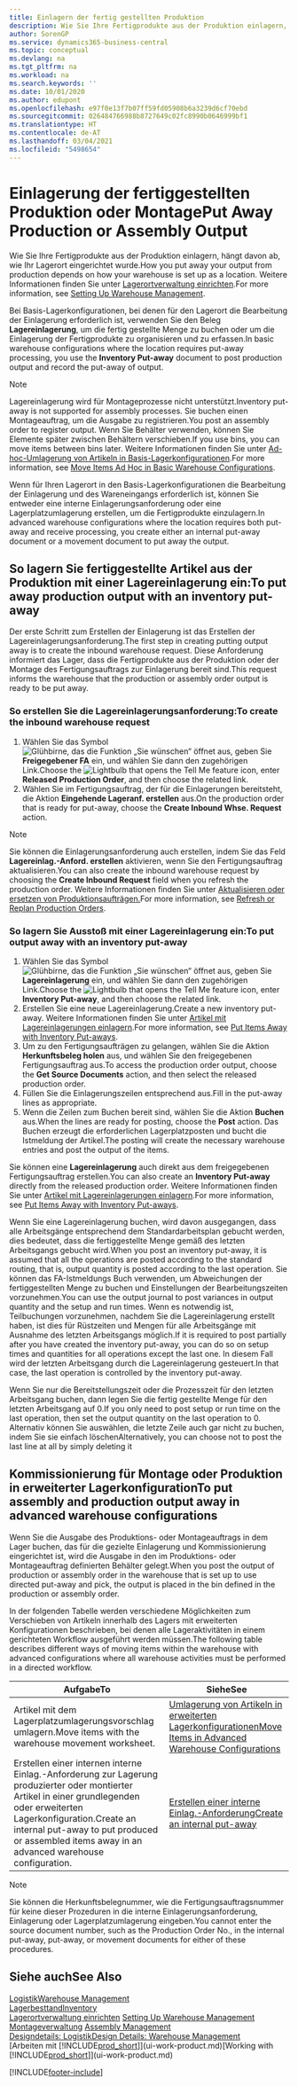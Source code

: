 ```yaml
---
title: Einlagern der fertig gestellten Produktion
description: Wie Sie Ihre Fertigprodukte aus der Produktion einlagern, hängt davon ab, wie Ihr Lagerort eingerichtet wurde.
author: SorenGP
ms.service: dynamics365-business-central
ms.topic: conceptual
ms.devlang: na
ms.tgt_pltfrm: na
ms.workload: na
ms.search.keywords: ''
ms.date: 10/01/2020
ms.author: edupont
ms.openlocfilehash: e97f0e13f7b07ff59fd05908b6a3239d6cf70ebd
ms.sourcegitcommit: 026484766988b8727649c02fc8990b0646999bf1
ms.translationtype: HT
ms.contentlocale: de-AT
ms.lasthandoff: 03/04/2021
ms.locfileid: "5498654"
---
```

# <a name="put-away-production-or-assembly-output"></a><span data-ttu-id="43a0c-103">Einlagerung der fertiggestellten Produktion oder Montage</span><span class="sxs-lookup"><span data-stu-id="43a0c-103">Put Away Production or Assembly Output</span></span>

<span data-ttu-id="43a0c-104">Wie Sie Ihre Fertigprodukte aus der Produktion einlagern, hängt davon ab, wie Ihr Lagerort eingerichtet wurde.</span><span class="sxs-lookup"><span data-stu-id="43a0c-104">How you put away your output from production depends on how your warehouse is set up as a location.</span></span> <span data-ttu-id="43a0c-105">Weitere Informationen finden Sie unter [Lagerortverwaltung einrichten](warehouse-setup-warehouse.md).</span><span class="sxs-lookup"><span data-stu-id="43a0c-105">For more information, see [Setting Up Warehouse Management](warehouse-setup-warehouse.md).</span></span>  

<span data-ttu-id="43a0c-106">Bei Basis-Lagerkonfigurationen, bei denen für den Lagerort die Bearbeitung der Einlagerung erforderlich ist, verwenden Sie den Beleg **Lagereinlagerung**, um die fertig gestellte Menge zu buchen oder um die Einlagerung der Fertigprodukte zu organisieren und zu erfassen.</span><span class="sxs-lookup"><span data-stu-id="43a0c-106">In basic warehouse configurations where the location requires put-away processing, you use the **Inventory Put-away** document to post production output and record the put-away of output.</span></span>  

> [!NOTE]  
> <span data-ttu-id="43a0c-107">Lagereinlagerung wird für Montageprozesse nicht unterstützt.</span><span class="sxs-lookup"><span data-stu-id="43a0c-107">Inventory put-away is not supported for assembly processes.</span></span> <span data-ttu-id="43a0c-108">Sie buchen einen Montageauftrag, um die Ausgabe zu registrieren.</span><span class="sxs-lookup"><span data-stu-id="43a0c-108">You post an assembly order to register output.</span></span> <span data-ttu-id="43a0c-109">Wenn Sie Behälter verwenden, können Sie Elemente später zwischen Behältern verschieben.</span><span class="sxs-lookup"><span data-stu-id="43a0c-109">If you use bins, you can move items between bins later.</span></span> <span data-ttu-id="43a0c-110">Weitere Informationen finden Sie unter [Ad-hoc-Umlagerung von Artikeln in Basis-Lagerkonfigurationen](warehouse-how-to-move-items-ad-hoc-in-basic-warehousing.md).</span><span class="sxs-lookup"><span data-stu-id="43a0c-110">For more information, see [Move Items Ad Hoc in Basic Warehouse Configurations](warehouse-how-to-move-items-ad-hoc-in-basic-warehousing.md).</span></span>  

<span data-ttu-id="43a0c-111">Wenn für Ihren Lagerort in den Basis-Lagerkonfigurationen die Bearbeitung der Einlagerung und des Wareneingangs erforderlich ist, können Sie entweder eine interne Einlagerungsanforderung oder eine Lagerplatzumlagerung erstellen, um die Fertigprodukte einzulagern.</span><span class="sxs-lookup"><span data-stu-id="43a0c-111">In advanced warehouse configurations where the location requires both put-away and receive processing, you create either an internal put-away document or a movement document to put away the output.</span></span>  

## <a name="to-put-away-production-output-with-an-inventory-put-away"></a><span data-ttu-id="43a0c-112">So lagern Sie fertiggestellte Artikel aus der Produktion mit einer Lagereinlagerung ein:</span><span class="sxs-lookup"><span data-stu-id="43a0c-112">To put away production output with an inventory put-away</span></span>

<span data-ttu-id="43a0c-113">Der erste Schritt zum Erstellen der Einlagerung ist das Erstellen der Lagereinlagerungsanforderung.</span><span class="sxs-lookup"><span data-stu-id="43a0c-113">The first step in creating putting output away is to create the inbound warehouse request.</span></span> <span data-ttu-id="43a0c-114">Diese Anforderung informiert das Lager, dass die Fertigprodukte aus der Produktion oder der Montage des Fertigungsauftrags zur Einlagerung bereit sind.</span><span class="sxs-lookup"><span data-stu-id="43a0c-114">This request informs the warehouse that the production or assembly order output is ready to be put away.</span></span>

### <a name="to-create-the-inbound-warehouse-request"></a><span data-ttu-id="43a0c-115">So erstellen Sie die Lagereinlagerungsanforderung:</span><span class="sxs-lookup"><span data-stu-id="43a0c-115">To create the inbound warehouse request</span></span>  
1.  <span data-ttu-id="43a0c-116">Wählen Sie das Symbol ![Glühbirne, das die Funktion „Sie wünschen“ öffnet](media/ui-search/search_small.png "Tell Me-Funktion") aus, geben Sie **Freigegebener FA** ein, und wählen Sie dann den zugehörigen Link.</span><span class="sxs-lookup"><span data-stu-id="43a0c-116">Choose the ![Lightbulb that opens the Tell Me feature](media/ui-search/search_small.png "Tell me what you want to do") icon, enter **Released Production Order**, and then choose the related link.</span></span>  
2.  <span data-ttu-id="43a0c-117">Wählen Sie im Fertigungsauftrag, der für die Einlagerungen bereitsteht, die Aktion **Eingehende Lageranf. erstellen** aus.</span><span class="sxs-lookup"><span data-stu-id="43a0c-117">On the production order that is ready for put-away, choose the **Create Inbound Whse. Request** action.</span></span>  

> [!NOTE]  
> <span data-ttu-id="43a0c-118">Sie können die Einlagerungsanforderung auch erstellen, indem Sie das Feld **Lagereinlag.-Anford. erstellen** aktivieren, wenn Sie den Fertigungsauftrag aktualisieren.</span><span class="sxs-lookup"><span data-stu-id="43a0c-118">You can also create the inbound warehouse request by choosing the **Create Inbound Request** field when you refresh the production order.</span></span> <span data-ttu-id="43a0c-119">Weitere Informationen finden Sie unter [Aktualisieren oder ersetzen von Produktionsaufträgen.](production-how-to-replan-refresh-production-orders.md)</span><span class="sxs-lookup"><span data-stu-id="43a0c-119">For more information, see [Refresh or Replan Production Orders](production-how-to-replan-refresh-production-orders.md).</span></span>  

### <a name="to-put-output-away-with-an-inventory-put-away"></a><span data-ttu-id="43a0c-120">So lagern Sie Ausstoß mit einer Lagereinlagerung ein:</span><span class="sxs-lookup"><span data-stu-id="43a0c-120">To put output away with an inventory put-away</span></span>  
1.  <span data-ttu-id="43a0c-121">Wählen Sie das Symbol ![Glühbirne, das die Funktion „Sie wünschen“ öffnet](media/ui-search/search_small.png "Tell Me-Funktion") aus, geben Sie **Lagereinlagerung** ein, und wählen Sie dann den zugehörigen Link.</span><span class="sxs-lookup"><span data-stu-id="43a0c-121">Choose the ![Lightbulb that opens the Tell Me feature](media/ui-search/search_small.png "Tell me what you want to do") icon, enter **Inventory Put-away**, and then choose the related link.</span></span>  
2.  <span data-ttu-id="43a0c-122">Erstellen Sie eine neue Lagereinlagerung.</span><span class="sxs-lookup"><span data-stu-id="43a0c-122">Create a new inventory put-away.</span></span> <span data-ttu-id="43a0c-123">Weitere Informationen finden Sie unter [Artikel mit Lagereinlagerungen einlagern](warehouse-how-to-put-items-away-with-inventory-put-aways.md).</span><span class="sxs-lookup"><span data-stu-id="43a0c-123">For more information, see [Put Items Away with Inventory Put-aways](warehouse-how-to-put-items-away-with-inventory-put-aways.md).</span></span>
3.  <span data-ttu-id="43a0c-124">Um zu den Fertigungsaufträgen zu gelangen, wählen Sie die Aktion **Herkunftsbeleg holen** aus, und wählen Sie den freigegebenen Fertigungsauftrag aus.</span><span class="sxs-lookup"><span data-stu-id="43a0c-124">To access the production order output, choose the **Get Source Documents** action, and then select the released production order.</span></span>  
4.  <span data-ttu-id="43a0c-125">Füllen Sie die Einlagerungszeilen entsprechend aus.</span><span class="sxs-lookup"><span data-stu-id="43a0c-125">Fill in the put-away lines as appropriate.</span></span>
5.  <span data-ttu-id="43a0c-126">Wenn die Zeilen zum Buchen bereit sind, wählen Sie die Aktion **Buchen** aus.</span><span class="sxs-lookup"><span data-stu-id="43a0c-126">When the lines are ready for posting, choose the **Post** action.</span></span> <span data-ttu-id="43a0c-127">Das Buchen erzeugt die erforderlichen Lagerplatzposten und bucht die Istmeldung der Artikel.</span><span class="sxs-lookup"><span data-stu-id="43a0c-127">The posting will create the necessary warehouse entries and post the output of the items.</span></span>  

<span data-ttu-id="43a0c-128">Sie können eine **Lagereinlagerung** auch direkt aus dem freigegebenen Fertigungsauftrag erstellen.</span><span class="sxs-lookup"><span data-stu-id="43a0c-128">You can also create an **Inventory Put-away** directly from the released production order.</span></span> <span data-ttu-id="43a0c-129">Weitere Informationen finden Sie unter [Artikel mit Lagereinlagerungen einlagern](warehouse-how-to-put-items-away-with-inventory-put-aways.md).</span><span class="sxs-lookup"><span data-stu-id="43a0c-129">For more information, see [Put Items Away with Inventory Put-aways](warehouse-how-to-put-items-away-with-inventory-put-aways.md).</span></span>  

<span data-ttu-id="43a0c-130">Wenn Sie eine Lagereinlagerung buchen, wird davon ausgegangen, dass alle Arbeitsgänge entsprechend dem Standardarbeitsplan gebucht werden, dies bedeutet, dass die fertiggestellte Menge gemäß des letzten Arbeitsgangs gebucht wird.</span><span class="sxs-lookup"><span data-stu-id="43a0c-130">When you post an inventory put-away, it is assumed that all the operations are posted according to the standard routing, that is, output quantity is posted according to the last operation.</span></span> <span data-ttu-id="43a0c-131">Sie können das FA-Istmeldungs Buch verwenden, um Abweichungen der fertiggestellten Menge zu buchen und Einstellungen der Bearbeitungszeiten vorzunehmen.</span><span class="sxs-lookup"><span data-stu-id="43a0c-131">You can use the output journal to post variances in output quantity and the setup and run times.</span></span> <span data-ttu-id="43a0c-132">Wenn es notwendig ist, Teilbuchungen vorzunehmen, nachdem Sie die Lagereinlagerung erstellt haben, ist dies für Rüstzeiten und Mengen für alle Arbeitsgänge mit Ausnahme des letzten Arbeitsgangs möglich.</span><span class="sxs-lookup"><span data-stu-id="43a0c-132">If it is required to post partially after you have created the inventory put-away, you can do so on setup times and quantities for all operations except the last one.</span></span> <span data-ttu-id="43a0c-133">In diesem Fall wird der letzten Arbeitsgang durch die Lagereinlagerung gesteuert.</span><span class="sxs-lookup"><span data-stu-id="43a0c-133">In that case, the last operation is controlled by the inventory put-away.</span></span>  

<span data-ttu-id="43a0c-134">Wenn Sie nur die Bereitstellungszeit oder die Prozesszeit für den letzten Arbeitsgang buchen, dann legen Sie die fertig gestellte Menge für den letzten Arbeitsgang auf 0.</span><span class="sxs-lookup"><span data-stu-id="43a0c-134">If you only need to post setup or run time on the last operation, then set the output quantity on the last operation to 0.</span></span> <span data-ttu-id="43a0c-135">Alternativ können Sie auswählen, die letzte Zeile auch gar nicht zu buchen, indem Sie sie einfach löschen</span><span class="sxs-lookup"><span data-stu-id="43a0c-135">Alternatively, you can choose not to post the last line at all by simply deleting it</span></span>  

## <a name="to-put-assembly-and-production-output-away-in-advanced-warehouse-configurations"></a><span data-ttu-id="43a0c-136">Kommissionierung für Montage oder Produktion in erweiterter Lagerkonfiguration</span><span class="sxs-lookup"><span data-stu-id="43a0c-136">To put assembly and production output away in advanced warehouse configurations</span></span>
<span data-ttu-id="43a0c-137">Wenn Sie die Ausgabe des Produktions- oder Montageauftrags in dem Lager buchen, das für die gezielte Einlagerung und Kommissionierung eingerichtet ist, wird die Ausgabe in den im Produktions- oder Montageauftrag definierten Behälter gelegt.</span><span class="sxs-lookup"><span data-stu-id="43a0c-137">When you post the output of production or assembly order in the  warehouse that is set up to use directed put-away and pick, the output is placed in the bin defined in the production or assembly order.</span></span> 

<span data-ttu-id="43a0c-138">In der folgenden Tabelle werden verschiedene Möglichkeiten zum Verschieben von Artikeln innerhalb des Lagers mit erweiterten Konfigurationen beschrieben, bei denen alle Lageraktivitäten in einem gerichteten Workflow ausgeführt werden müssen.</span><span class="sxs-lookup"><span data-stu-id="43a0c-138">The following table describes different ways of moving items within the warehouse with advanced configurations where all warehouse activities must be performed in a directed workflow.</span></span> 

|<span data-ttu-id="43a0c-139">**Aufgabe**</span><span class="sxs-lookup"><span data-stu-id="43a0c-139">**To**</span></span>|<span data-ttu-id="43a0c-140">**Siehe**</span><span class="sxs-lookup"><span data-stu-id="43a0c-140">**See**</span></span>|  
|------------|-------------|  
|<span data-ttu-id="43a0c-141">Artikel mit dem Lagerplatzumlagerungsvorschlag umlagern.</span><span class="sxs-lookup"><span data-stu-id="43a0c-141">Move items with the warehouse movement worksheet.</span></span>|[<span data-ttu-id="43a0c-142">Umlagerung von Artikeln in erweiterten Lagerkonfigurationen</span><span class="sxs-lookup"><span data-stu-id="43a0c-142">Move Items in Advanced Warehouse Configurations</span></span>](warehouse-how-to-move-items-in-advanced-warehousing.md#to-move-items-with-the-warehouse-movement-worksheet)|  
|<span data-ttu-id="43a0c-143">Erstellen einer internen interne Einlag.-Anforderung zur Lagerung produzierter oder montierter Artikel in einer grundlegenden oder erweiterten Lagerkonfiguration.</span><span class="sxs-lookup"><span data-stu-id="43a0c-143">Create an internal put-away to put produced or assembled items away in an advanced warehouse configuration.</span></span>|[<span data-ttu-id="43a0c-144">Erstellen einer interne Einlag.-Anforderung</span><span class="sxs-lookup"><span data-stu-id="43a0c-144">Create an internal put-away</span></span>](warehouse-how-to-create-put-aways-from-internal-put-aways.md#to-create-an-internal-put-away)|

> [!NOTE]  
> <span data-ttu-id="43a0c-145">Sie können die Herkunftsbelegnummer, wie die Fertigungsauftragsnummer für keine dieser Prozeduren in die interne Einlagerungsanforderung, Einlagerung oder Lagerplatzumlagerung eingeben.</span><span class="sxs-lookup"><span data-stu-id="43a0c-145">You cannot enter the source document number, such as the Production Order No., in the internal put-away, put-away, or movement documents for either of these procedures.</span></span>  

## <a name="see-also"></a><span data-ttu-id="43a0c-146">Siehe auch</span><span class="sxs-lookup"><span data-stu-id="43a0c-146">See Also</span></span>  
[<span data-ttu-id="43a0c-147">Logistik</span><span class="sxs-lookup"><span data-stu-id="43a0c-147">Warehouse Management</span></span>](warehouse-manage-warehouse.md)  
[<span data-ttu-id="43a0c-148">Lagerbesttand</span><span class="sxs-lookup"><span data-stu-id="43a0c-148">Inventory</span></span>](inventory-manage-inventory.md)  
<span data-ttu-id="43a0c-149">[Lagerortverwaltung einrichten](warehouse-setup-warehouse.md)   </span><span class="sxs-lookup"><span data-stu-id="43a0c-149">[Setting Up Warehouse Management](warehouse-setup-warehouse.md)   </span></span>  
<span data-ttu-id="43a0c-150">[Montageverwaltung](assembly-assemble-items.md)  </span><span class="sxs-lookup"><span data-stu-id="43a0c-150">[Assembly Management](assembly-assemble-items.md)  </span></span>  
[<span data-ttu-id="43a0c-151">Designdetails: Logistik</span><span class="sxs-lookup"><span data-stu-id="43a0c-151">Design Details: Warehouse Management</span></span>](design-details-warehouse-management.md)  
<span data-ttu-id="43a0c-152">[Arbeiten mit [!INCLUDE[prod_short](includes/prod_short.md)]](ui-work-product.md)</span><span class="sxs-lookup"><span data-stu-id="43a0c-152">[Working with [!INCLUDE[prod_short](includes/prod_short.md)]](ui-work-product.md)</span></span>


[!INCLUDE[footer-include](includes/footer-banner.md)]
